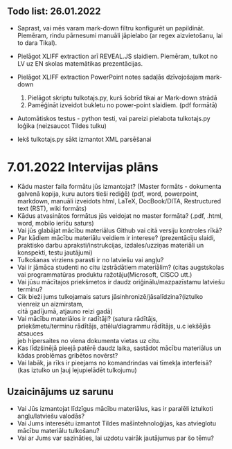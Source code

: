 ## Todo list: 26.01.2022

* Saprast, vai mēs varam mark-down filtru konfigurēt un papildināt.
  Piemēram, rindu pārnesumi manuāli jāpielabo (ar regex aizvietošanu, lai to dara Tikal).
* Pielāgot XLIFF extraction arī REVEAL.JS slaidiem.
  Piemēram, tulkot no LV uz EN skolas matemātikas prezentācijas.
* Pielāgot XLIFF extraction PowerPoint notes sadaļās dzīvojošajam mark-down

  1. Pielāgot skriptu tulkotajs.py, kurš šobrīd tikai ar Mark-down strādā
  2. Pamēģināt izveidot bukletu no power-point slaidiem. (pdf formātā)

* Automātiskos testus - python testi, vai pareizi pielabota tulkotajs.py loģika (neizsaucot Tildes tulku)
* Iekš tulkotajs.py sākt izmantot XML parsēšanai

# 7.01.2022 Intervijas plāns
* Kādu master faila formātu jūs izmantojat? (Master formāts - dokumenta galvenā kopija, kuru autors tieši rediģē)
  (pdf, word, powerpoint, markdown, manuāli izveidots html, LaTeX, DocBook/DITA, Restructured text (RST), wiki formāts)
* Kādus atvasinātos formātus jūs veidojat no master formāta? (.pdf, .html, word, mobilo ierīču saturs)
* Vai jūs glabājat mācību materiālus Github vai citā versiju kontroles rīkā?
* Par kādiem mācību materiālu veidiem ir interese? (prezentāciju slaidi, praktisko darbu apraksti/instrukcijas, 
  izdales/uzziņas materiāli un konspekti, testu jautājumi)
* Tulkošanas virziens parasti ir no latviešu vai angļu?
* Vai ir jāmāca studenti no citu izstrādātiem materiālim? (citas augstskolas vai programmatūras produktu ražotāju(Microsoft, CISCO utt.)
* Vai jūsu mācītajos priekšmetos ir daudz oriģinālu/mazpazīstamu latviešu terminu?
* Cik bieži jums tulkojamais saturs jāsinhronizē/jāsalīdzina?(iztulko vienreiz un aizmirstam,  
  citā gadījumā, atjauno reizi gadā)
* Vai mācību materiālos ir radītāji? (satura rādītājs,   
  priekšmetu/terminu rādītājs, attēlu/diagrammu rādītājs, u.c iekšējās atsauces   
  jeb hipersaites no viena dokumenta vietas uz citu.
* Kas līdzšinējā pieejā patērē daudz laika, sastādot mācību materiālus un kādas problēmas gribētos novērst?
* Vai labāk, ja rīks ir pieejams no komandrindas vai tīmekļa interfeisā? (kas iztulko un ļauj lejupielādēt tulkojumu)
 
## Uzaicinājums uz sarunu
* Vai Jūs izmantojat līdzīgus mācību materiālus, kas ir paralēli iztulkoti angļu/latviešu valodās?
* Vai Jums interesētu izmantot Tildes mašīntehnoloģijas, kas atvieglotu mācību materiālu tulkošanu?
* Vai ar Jums var sazināties, lai uzdotu vairāk jautājumus par šo tēmu?

